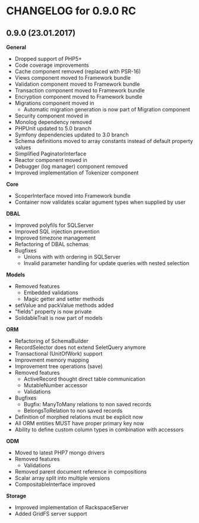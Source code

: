 CHANGELOG for 0.9.0 RC
======================

0.9.0 (23.01.2017)
-----
**General**
  * Dropped support of PHP5+
  * Code coverage improvements
  * Cache component removed (replaced with PSR-16)
  * Views component moved to Framework bundle
  * Validation component moved to Framework bundle
  * Transaction component moved to Framework bundle
  * Encryption component moved to Framework bundle
  * Migrations component moved in
    * Automatic migration generation is now part of Migration component
  * Security component moved in
  * Monolog dependency removed
  * PHPUnit updated to 5.0 branch
  * Symfony dependencies updated to 3.0 branch
  * Schema definitions moved to array constants instead of default property values
  * Simplified PaginatorInterface
  * Reactor component moved in
  * Debugger (log manager) component removed 
  * Improved implementation of Tokenizer component

**Core**
  * ScoperInterface moved into Framework bundle
  * Container now validates scalar agument types when supplied by user

**DBAL** 
  * Improved polyfils for SQLServer
  * Improved SQL injection prevention
  * Improved timezone management
  * Refactoring of DBAL schemas
  * Bugfixes
    * Unions with with ordering in SQLServer
    * Invalid parameter handling for update queries with nested selection

**Models**
  * Removed features
    * Embedded validations
    * Magic getter and setter methods
  * setValue and packValue methods added
  * "fields" property is now private
  * SolidableTrait is now part of models

**ORM**
  * Refactoring of SchemaBuilder
  * RecordSelector does not extend SeletQuery anymore
  * Transactional (UnitOfWork) support
  * Improvment memory mapping
  * Improvement tree operations (save)
  * Removed features
    * ActiveRecord thought direct table communication
    * MutableNumber accessor
    * Validations
  * Bugfixes
    * Bugfix: ManyToMany relations to non saved records
    * BelongsToRelation to non saved records
  * Definition of morphed relations must be explicit now
  * All ORM entities MUST have proper primary key now
  * Ability to define custom column types in combination with accessors
    
**ODM**
   * Moved to latest PHP7 mongo drivers
   * Removed features
     * Validations
   * Removed parent document reference in compositions
   * Scalar array split into multiple versions
   * CompositableInterface improved
   
**Storage**
   * Improved implementation of RackspaceServer
   * Added GridFS server support

